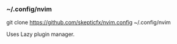 ### ~/.config/nvim

git clone https://github.com/skepticfx/nvim.config ~/.config/nvim

Uses Lazy plugin manager. 
